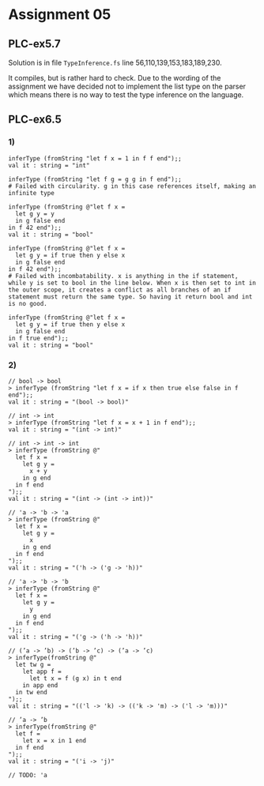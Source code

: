 # Assignment 05
## PLC-ex5.7
Solution is in file `TypeInference.fs` line 56,110,139,153,183,189,230.

It compiles, but is rather hard to check. Due to the wording of the assignment we have decided not to implement the list type on the parser which means there is no way to test the type inference on the language.

## PLC-ex6.5
### 1)
```
inferType (fromString "let f x = 1 in f f end");;
val it : string = "int"

inferType (fromString "let f g = g g in f end");;
# Failed with circularity. g in this case references itself, making an infinite type

inferType (fromString @"let f x =
  let g y = y
  in g false end
in f 42 end");;
val it : string = "bool"

inferType (fromString @"let f x =
  let g y = if true then y else x
  in g false end
in f 42 end");;
# Failed with incombatability. x is anything in the if statement, while y is set to bool in the line below. When x is then set to int in the outer scope, it creates a conflict as all branches of an if statement must return the same type. So having it return bool and int is no good.

inferType (fromString @"let f x =
  let g y = if true then y else x
  in g false end
in f true end");;
val it : string = "bool"
```

### 2)
```
// bool -> bool
> inferType (fromString "let f x = if x then true else false in f end");;
val it : string = "(bool -> bool)"

// int -> int
> inferType (fromString "let f x = x + 1 in f end");;
val it : string = "(int -> int)"

// int -> int -> int
> inferType (fromString @"
  let f x = 
    let g y =
      x + y
    in g end
  in f end
");;
val it : string = "(int -> (int -> int))"

// 'a -> 'b -> 'a
> inferType (fromString @"
  let f x = 
    let g y =
      x
    in g end
  in f end
");;
val it : string = "('h -> ('g -> 'h))"

// 'a -> 'b -> 'b
> inferType (fromString @"
  let f x = 
    let g y =
      y
    in g end
  in f end
");;
val it : string = "('g -> ('h -> 'h))"

// (’a -> ’b) -> (’b -> ’c) -> (’a -> ’c)
> inferType(fromString @"
  let tw g = 
    let app f =
      let t x = f (g x) in t end
    in app end 
  in tw end
");;
val it : string = "(('l -> 'k) -> (('k -> 'm) -> ('l -> 'm)))"

// ’a -> ’b 
> inferType(fromString @"
  let f =
    let x = x in 1 end
  in f end
");;
val it : string = "('i -> 'j)"

// TODO: 'a
```
